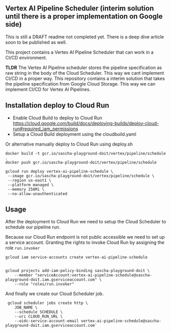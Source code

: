 ##  Vertex AI Pipeline Scheduler (interim solution until there is a proper implementation on Google side)
This is still a DRAFT readme not completed yet. There is a deep dive article soon to be published as well. 

This project contains a Vertex AI Pipeline Scheduler that can work in a CI/CD environment.

**TLDR** The Vertex AI Pipeline scheduler stores the pipeline specification as raw string in the body of the Cloud Scheduler. This way we cant implement CI/CD in a proper way. This repository contains a interim solution that takes the pipeline specification from Google Cloud Storage. This way we can implement CI/CD for Vertex AI Pipelines. 


## Installation deploy to Cloud Run
* Enable Cloud Build to deploy to Cloud Run https://cloud.google.com/build/docs/deploying-builds/deploy-cloud-run#required_iam_permissions
* Setup a Cloud Build deployment using the cloudbuild.yaml

Or alternative manually deploy to Cloud Run using deploy.sh

```
docker build -t gcr.io/sascha-playground-doit/vertex/pipeline/schedule .
docker push gcr.io/sascha-playground-doit/vertex/pipeline/schedule

gcloud run deploy vertex-ai-pipeline-schedule \
 --image gcr.io/sascha-playground-doit/vertex/pipeline/schedule \
 --region us-east1 \
 --platform managed \
 --memory 256Mi \
 --no-allow-unauthenticated
```



## Usage
After the deployment to Cloud Run we need to setup the Cloud Scheduler to schedule our pipeline run. 

Because our Cloud Run endpoint is not public accessible we need to set up a service account. Granting the rights to invoke Cloud Run by assigning the role `run.invoker`
```
gcloud iam service-accounts create vertex-ai-pipeline-schedule


gcloud projects add-iam-policy-binding sascha-playground-doit \
    --member "serviceAccount:vertex-ai-pipeline-schedule@sascha-playground-doit.iam.gserviceaccount.com" \
    --role "roles/run.invoker"
```

And finally we create our Cloud Scheduler job.
```
 gcloud scheduler jobs create http \
    JOB_NAME \
    --schedule SCHEDULE \
    --uri CLOUD_RUN_URL \
    --oidc-service-account-email vertex-ai-pipeline-schedule@sascha-playground-doit.iam.gserviceaccount.com`
```
